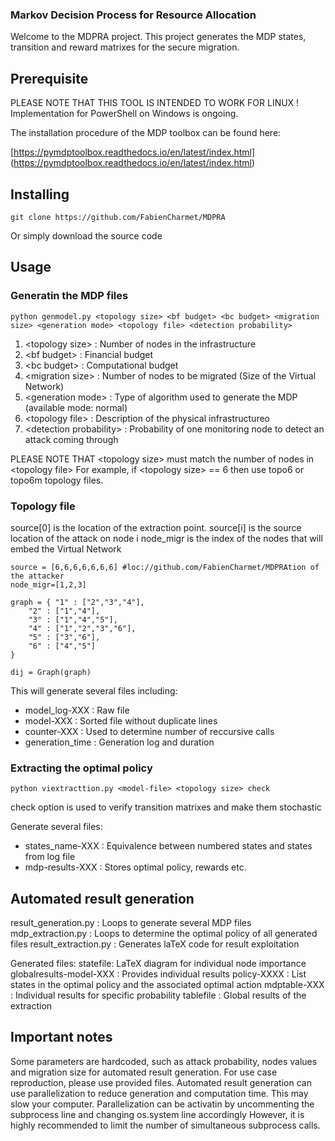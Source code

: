### Markov Decision Process for Resource Allocation

Welcome to the MDPRA project.
This project generates the MDP states, transition and reward matrixes for the secure migration.

## Prerequisite

PLEASE NOTE THAT THIS TOOL IS INTENDED TO WORK FOR LINUX !
Implementation for PowerShell on Windows is ongoing.

The installation procedure of the MDP toolbox can be found here:

[https://pymdptoolbox.readthedocs.io/en/latest/index.html] (https://pymdptoolbox.readthedocs.io/en/latest/index.html)

## Installing

```
git clone https://github.com/FabienCharmet/MDPRA

```
Or simply download the source code

## Usage

### Generatin the MDP files


```
python genmodel.py <topology size> <bf budget> <bc budget> <migration size> <generation mode> <topology file> <detection probability>
```

1. \<topology size\> : Number of nodes in the infrastructure
2. \<bf budget\> : Financial budget
3. \<bc budget\> : Computational budget
4. \<migration size\> : Number of nodes to be migrated (Size of the Virtual Network)
5. \<generation mode\> : Type of algorithm used to generate the MDP (available mode: normal)
6. \<topology file\> : Description of the physical infrastructureo
7. \<detection probability\> : Probability of one monitoring node to detect an attack coming through

PLEASE NOTE THAT \<topology size\> must match the number of nodes in \<topology file\>
For example, if \<topology size\> == 6 then use topo6 or topo6m topology files.

### Topology file

source[0] is the location of the extraction point. source[i] is the source location of the attack on node i
node_migr is the index of the nodes that will embed the Virtual Network
```
source = [6,6,6,6,6,6,6] #loc://github.com/FabienCharmet/MDPRAtion of the attacker
node_migr=[1,2,3]

graph = { "1" : ["2","3","4"],
    "2" : ["1","4"],
    "3" : ["1","4","5"],
    "4" : ["1","2","3","6"],
    "5" : ["3","6"],
    "6" : ["4","5"]
}

dij = Graph(graph)

```

This will generate several files including:  

- model_log-XXX : Raw file
- model-XXX : Sorted file without duplicate lines
- counter-XXX : Used to determine number of reccursive calls
- generation_time : Generation log and duration



### Extracting the optimal policy

```
python viextracttion.py <model-file> <topology size> check
```

check option is used to verify transition matrixes and make them stochastic

Generate several files:

- states_name-XXX : Equivalence between numbered states and states from log file
- mdp-results-XXX : Stores optimal policy, rewards etc.

## Automated result generation 
result_generation.py : Loops to generate several MDP files
mdp_extraction.py : Loops to determine the optimal policy of all generated files
result_extraction.py : Generates laTeX code for result exploitation

Generated files:
statefile: LaTeX diagram for individual node importance
globalresults-model-XXX : Provides individual results 
policy-XXXX : List states in the optimal policy and the associated optimal action
mdptable-XXX : Individual results for specific probability
tablefile : Global results of the extraction 

## Important notes

Some parameters are hardcoded, such as attack probability, nodes values and migration size for automated result generation.
For use case reproduction, please use provided files.
Automated result generation can use parallelization to reduce generation and computation time.
This may slow your computer.
Parallelization can be activatin by uncommenting the subprocess line and changing os.system line accordingly
However, it is highly recommended to limit the number of simultaneous subprocess calls.
